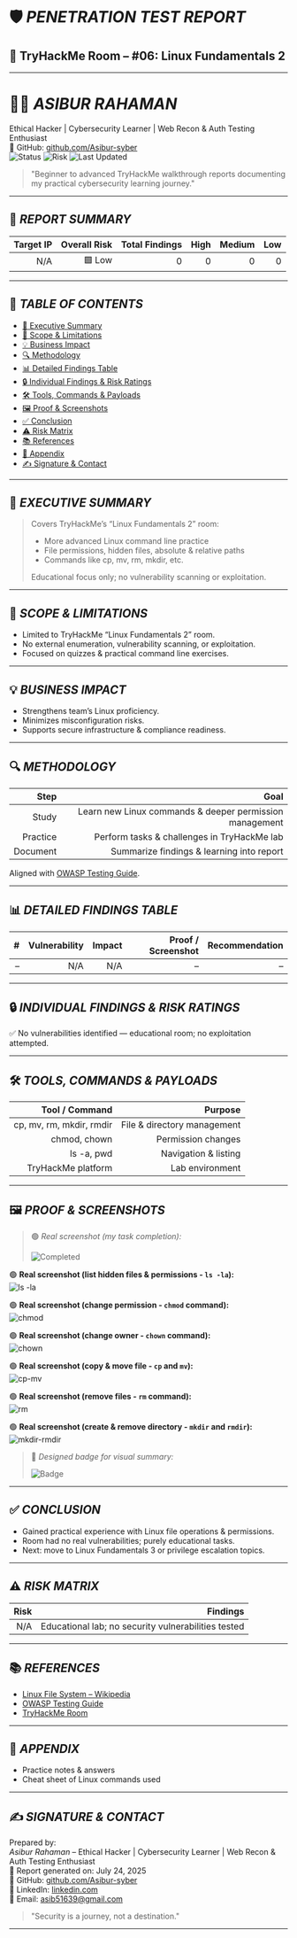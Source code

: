 # 🛡 *PENETRATION TEST REPORT*  
## 🔐 TryHackMe Room – #06: Linux Fundamentals 2

---

# 🧑‍💻 *ASIBUR RAHAMAN*  
Ethical Hacker | Cybersecurity Learner | Web Recon & Auth Testing Enthusiast  
🔗 GitHub: [github.com/Asibur-syber](https://github.com/Asibur-syber)  
![Status](https://img.shields.io/badge/Status-Completed-brightgreen)
![Risk](https://img.shields.io/badge/Overall_Risk-Low-green)
![Last Updated](https://img.shields.io/badge/Last_Update-July_24,_2025-blue)

> "Beginner to advanced TryHackMe walkthrough reports documenting my practical cybersecurity learning journey."

---

## 📌 *REPORT SUMMARY*
| Target IP | Overall Risk | Total Findings | High | Medium | Low |
|--:|--:|--:|--:|--:|--:|
| N/A | 🟩 Low | 0 | 0 | 0 | 0 |

---

## 📑 *TABLE OF CONTENTS*
- [🧠 Executive Summary](#-executive-summary)
- [📜 Scope & Limitations](#-scope--limitations)
- [💡 Business Impact](#-business-impact)
- [🔍 Methodology](#-methodology)
- [📊 Detailed Findings Table](#-detailed-findings-table)
- [🔒 Individual Findings & Risk Ratings](#-individual-findings--risk-ratings)
- [🛠 Tools, Commands & Payloads](#-tools-commands--payloads)
- [🖼 Proof & Screenshots](#-proof--screenshots)
- [✅ Conclusion](#-conclusion)
- [⚠ Risk Matrix](#-risk-matrix)
- [📚 References](#-references)
- [📎 Appendix](#-appendix)
- [✍ Signature & Contact](#-signature--contact)

---

## 🧠 *EXECUTIVE SUMMARY*
> Covers TryHackMe’s “Linux Fundamentals 2” room:
> - More advanced Linux command line practice
> - File permissions, hidden files, absolute & relative paths
> - Commands like cp, mv, rm, mkdir, etc.
>
> Educational focus only; no vulnerability scanning or exploitation.

---

## 📜 *SCOPE & LIMITATIONS*
- Limited to TryHackMe “Linux Fundamentals 2” room.
- No external enumeration, vulnerability scanning, or exploitation.
- Focused on quizzes & practical command line exercises.

---

## 💡 *BUSINESS IMPACT*
- Strengthens team’s Linux proficiency.
- Minimizes misconfiguration risks.
- Supports secure infrastructure & compliance readiness.

---

## 🔍 *METHODOLOGY*
| Step | Goal |
|--:|--:|
| Study | Learn new Linux commands & deeper permission management |
| Practice | Perform tasks & challenges in TryHackMe lab |
| Document | Summarize findings & learning into report |

Aligned with [OWASP Testing Guide](https://owasp.org/www-project-web-security-testing-guide/).

---

## 📊 *DETAILED FINDINGS TABLE*
| # | Vulnerability | Impact | Proof / Screenshot | Recommendation |
|--:|--:|--:|--:|--:|
| – | N/A | N/A | – | – |

---

## 🔒 *INDIVIDUAL FINDINGS & RISK RATINGS*
✅ No vulnerabilities identified — educational room; no exploitation attempted.

---

## 🛠 *TOOLS, COMMANDS & PAYLOADS*
| Tool / Command | Purpose |
|--:|--:|
| cp, mv, rm, mkdir, rmdir | File & directory management |
| chmod, chown | Permission changes |
| ls -a, pwd | Navigation & listing |
| TryHackMe platform | Lab environment |

---

## 🖼 *PROOF & SCREENSHOTS*

> 🟢 *Real screenshot (my task completion):*
>
> ![Completed](https://i.imgur.com/yWws979.jpeg)

🟢 **Real screenshot (list hidden files & permissions - `ls -la`):**  
![ls -la](https://i.imgur.com/dxcBxK0.jpeg)

🟢 **Real screenshot (change permission - `chmod` command):**  
![chmod](https://your-link.com/chmod.png)

🟢 **Real screenshot (change owner - `chown` command):**  
![chown](https://your-link.com/chown.png)

🟢 **Real screenshot (copy & move file - `cp` and `mv`):**  
![cp-mv](https://your-link.com/cp-mv.png)

🟢 **Real screenshot (remove files - `rm` command):**  
![rm](https://your-link.com/rm.png)

🟢 **Real screenshot (create & remove directory - `mkdir` and `rmdir`):**  
![mkdir-rmdir](https://your-link.com/mkdir-rmdir.png)

> 🎨 *Designed badge for visual summary:*
>
> ![Badge](https://i.imgur.com/8jokqta.jpeg)

---

## ✅ *CONCLUSION*
- Gained practical experience with Linux file operations & permissions.
- Room had no real vulnerabilities; purely educational tasks.
- Next: move to Linux Fundamentals 3 or privilege escalation topics.

---

## ⚠ *RISK MATRIX*
| Risk | Findings |
|--:|--:|
| N/A | Educational lab; no security vulnerabilities tested |

---

## 📚 *REFERENCES*
- [Linux File System – Wikipedia](https://en.wikipedia.org/wiki/Filesystem_Hierarchy_Standard)
- [OWASP Testing Guide](https://owasp.org/www-project-web-security-testing-guide/)
- [TryHackMe Room](https://tryhackme.com/room/linuxfundamentals2)

---

## 📎 *APPENDIX*
- Practice notes & answers
- Cheat sheet of Linux commands used

---

## ✍ *SIGNATURE & CONTACT*
Prepared by:  
*Asibur Rahaman* – Ethical Hacker | Cybersecurity Learner | Web Recon & Auth Testing Enthusiast  
📅 Report generated on: July 24, 2025  
🔗 GitHub: [github.com/Asibur-syber](https://github.com/Asibur-syber)  
🔗 LinkedIn: [linkedin.com](https://www.linkedin.com/)  
📧 Email: asib51639@gmail.com

> "Security is a journey, not a destination."

---
